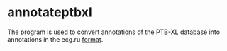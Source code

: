 # annotateptbxl

The program is used to convert annotations of the PTB-XL database into annotations in the ecg.ru [format](https://github.com/mcsltd/ecganncompare/blob/master/docs/formats.md).
